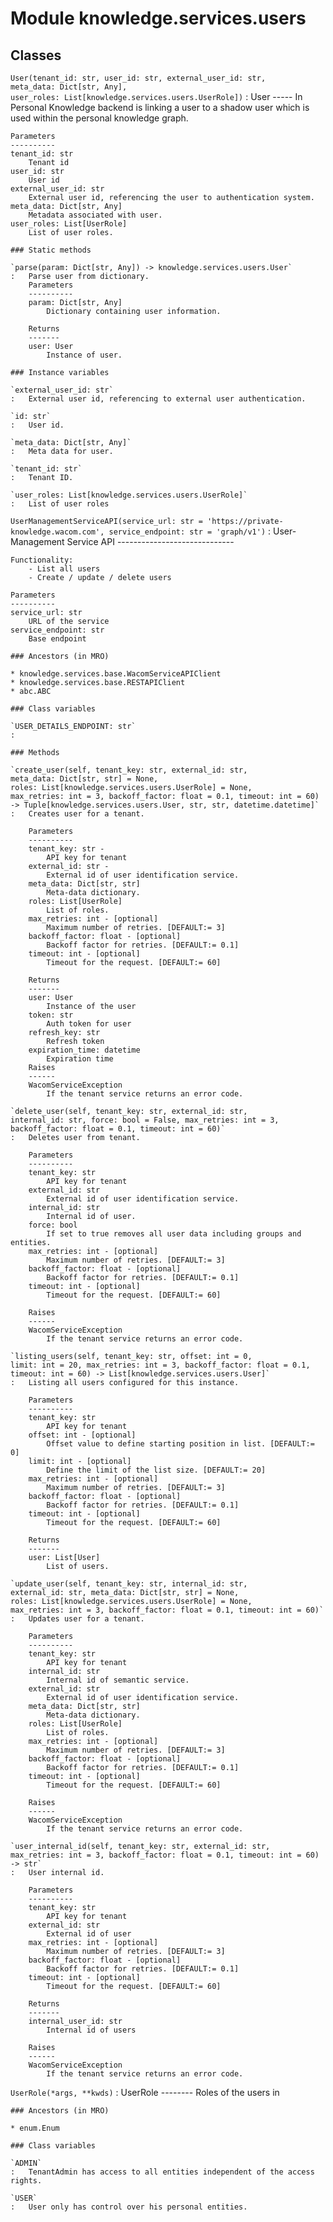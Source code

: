 Module knowledge.services.users
===============================

Classes
-------

`User(tenant_id: str, user_id: str, external_user_id: str, meta_data: Dict[str, Any], user_roles: List[knowledge.services.users.UserRole])`
:   User
    -----
    In Personal Knowledge backend is linking a user to a shadow user which is used within the personal knowledge graph.
    
    Parameters
    ----------
    tenant_id: str
        Tenant id
    user_id: str
        User id
    external_user_id: str
        External user id, referencing the user to authentication system.
    meta_data: Dict[str, Any]
        Metadata associated with user.
    user_roles: List[UserRole]
        List of user roles.

    ### Static methods

    `parse(param: Dict[str, Any]) ‑> knowledge.services.users.User`
    :   Parse user from dictionary.
        Parameters
        ----------
        param: Dict[str, Any]
            Dictionary containing user information.
        
        Returns
        -------
        user: User
            Instance of user.

    ### Instance variables

    `external_user_id: str`
    :   External user id, referencing to external user authentication.

    `id: str`
    :   User id.

    `meta_data: Dict[str, Any]`
    :   Meta data for user.

    `tenant_id: str`
    :   Tenant ID.

    `user_roles: List[knowledge.services.users.UserRole]`
    :   List of user roles

`UserManagementServiceAPI(service_url: str = 'https://private-knowledge.wacom.com', service_endpoint: str = 'graph/v1')`
:   User-Management Service API
    -----------------------------
    
    Functionality:
        - List all users
        - Create / update / delete users
    
    Parameters
    ----------
    service_url: str
        URL of the service
    service_endpoint: str
        Base endpoint

    ### Ancestors (in MRO)

    * knowledge.services.base.WacomServiceAPIClient
    * knowledge.services.base.RESTAPIClient
    * abc.ABC

    ### Class variables

    `USER_DETAILS_ENDPOINT: str`
    :

    ### Methods

    `create_user(self, tenant_key: str, external_id: str, meta_data: Dict[str, str] = None, roles: List[knowledge.services.users.UserRole] = None, max_retries: int = 3, backoff_factor: float = 0.1, timeout: int = 60) ‑> Tuple[knowledge.services.users.User, str, str, datetime.datetime]`
    :   Creates user for a tenant.
        
        Parameters
        ----------
        tenant_key: str -
            API key for tenant
        external_id: str -
            External id of user identification service.
        meta_data: Dict[str, str]
            Meta-data dictionary.
        roles: List[UserRole]
            List of roles.
        max_retries: int - [optional]
            Maximum number of retries. [DEFAULT:= 3]
        backoff_factor: float - [optional]
            Backoff factor for retries. [DEFAULT:= 0.1]
        timeout: int - [optional]
            Timeout for the request. [DEFAULT:= 60]
        
        Returns
        -------
        user: User
            Instance of the user
        token: str
            Auth token for user
        refresh_key: str
            Refresh token
        expiration_time: datetime
            Expiration time
        Raises
        ------
        WacomServiceException
            If the tenant service returns an error code.

    `delete_user(self, tenant_key: str, external_id: str, internal_id: str, force: bool = False, max_retries: int = 3, backoff_factor: float = 0.1, timeout: int = 60)`
    :   Deletes user from tenant.
        
        Parameters
        ----------
        tenant_key: str
            API key for tenant
        external_id: str
            External id of user identification service.
        internal_id: str
            Internal id of user.
        force: bool
            If set to true removes all user data including groups and entities.
        max_retries: int - [optional]
            Maximum number of retries. [DEFAULT:= 3]
        backoff_factor: float - [optional]
            Backoff factor for retries. [DEFAULT:= 0.1]
        timeout: int - [optional]
            Timeout for the request. [DEFAULT:= 60]
        
        Raises
        ------
        WacomServiceException
            If the tenant service returns an error code.

    `listing_users(self, tenant_key: str, offset: int = 0, limit: int = 20, max_retries: int = 3, backoff_factor: float = 0.1, timeout: int = 60) ‑> List[knowledge.services.users.User]`
    :   Listing all users configured for this instance.
        
        Parameters
        ----------
        tenant_key: str
            API key for tenant
        offset: int - [optional]
            Offset value to define starting position in list. [DEFAULT:= 0]
        limit: int - [optional]
            Define the limit of the list size. [DEFAULT:= 20]
        max_retries: int - [optional]
            Maximum number of retries. [DEFAULT:= 3]
        backoff_factor: float - [optional]
            Backoff factor for retries. [DEFAULT:= 0.1]
        timeout: int - [optional]
            Timeout for the request. [DEFAULT:= 60]
        
        Returns
        -------
        user: List[User]
            List of users.

    `update_user(self, tenant_key: str, internal_id: str, external_id: str, meta_data: Dict[str, str] = None, roles: List[knowledge.services.users.UserRole] = None, max_retries: int = 3, backoff_factor: float = 0.1, timeout: int = 60)`
    :   Updates user for a tenant.
        
        Parameters
        ----------
        tenant_key: str
            API key for tenant
        internal_id: str
            Internal id of semantic service.
        external_id: str
            External id of user identification service.
        meta_data: Dict[str, str]
            Meta-data dictionary.
        roles: List[UserRole]
            List of roles.
        max_retries: int - [optional]
            Maximum number of retries. [DEFAULT:= 3]
        backoff_factor: float - [optional]
            Backoff factor for retries. [DEFAULT:= 0.1]
        timeout: int - [optional]
            Timeout for the request. [DEFAULT:= 60]
        
        Raises
        ------
        WacomServiceException
            If the tenant service returns an error code.

    `user_internal_id(self, tenant_key: str, external_id: str, max_retries: int = 3, backoff_factor: float = 0.1, timeout: int = 60) ‑> str`
    :   User internal id.
        
        Parameters
        ----------
        tenant_key: str
            API key for tenant
        external_id: str
            External id of user
        max_retries: int - [optional]
            Maximum number of retries. [DEFAULT:= 3]
        backoff_factor: float - [optional]
            Backoff factor for retries. [DEFAULT:= 0.1]
        timeout: int - [optional]
            Timeout for the request. [DEFAULT:= 60]
        
        Returns
        -------
        internal_user_id: str
            Internal id of users
        
        Raises
        ------
        WacomServiceException
            If the tenant service returns an error code.

`UserRole(*args, **kwds)`
:   UserRole
    --------
    Roles of the users in

    ### Ancestors (in MRO)

    * enum.Enum

    ### Class variables

    `ADMIN`
    :   TenantAdmin has access to all entities independent of the access rights.

    `USER`
    :   User only has control over his personal entities.